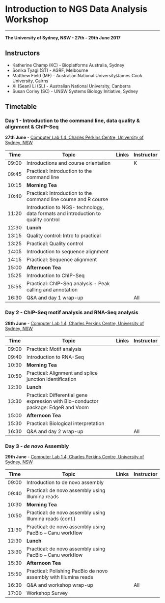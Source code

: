 # Introduction to NGS Data Analysis Workshop

---
**The University of Sydney, NSW - 27th - 29th June 2017**


## Instructors

* Katherine Champ (KC) - Bioplatforms Australia, Sydney
* Sonika Tyagi (ST) - AGRF, Melbourne
* Matthew Field (MF) - Australian National University/James Cook University, Cairns
* Xi (Sean) Li (SL) - Australian National University, Canberra
* Susan Corley (SC) - UNSW Systems Biology Initiative, Sydney


## Timetable
### Day 1 - Introduction to the command line, data quality & alignment & ChIP-Seq
**27th June** - [Computer Lab 1.4, Charles Perkins Centre, University of Sydney, NSW](https://goo.gl/maps/feoXLjEhke52)

| **Time** | **Topic** | **Links** | **Instructor** |
| -------- | --------- | --------- | ----------- |
|09:00|Introductions and course orientation||K|
|09:45|Practical: Introduction to the command line|||
|10:15|**Morning Tea**|
|10:40|Practical: Introduction to the command line course and R course|||
|11:20|Introduction to NGS- technology, data formats and introduction to quality control|||
|12:30|**Lunch**|
|13:15|Quality control: Intro to practical|||
|13:25|Practical: Quality control|||
|14:05|Introduction to sequence alignment|||
|14:15|Practical: Sequence alignment|||
|15:00|**Afternoon Tea**|
|15:25|Introduction to ChIP-Seq|||
|15:55|Practical: ChIP-Seq analysis - Peak calling and annotation|||
|16:30|Q&A and day 1 wrap-up||All|


### Day 2 - ChIP-Seq motif analysis and RNA-Seq analysis
**28th June** - [Computer Lab 1.4, Charles Perkins Centre, University of Sydney, NSW](https://goo.gl/maps/feoXLjEhke52)

| **Time** | **Topic** | **Links** | **Instructor** |
| -------- | --------- | --------- | ----------- |
|09:00|Practical: Motif analysis|||
|09:40|Introduction to RNA-Seq|||
|10:30|**Morning Tea**|
|10:50|Practical: Alignment and splice junction identification|||
|12:30|**Lunch**|
|13:30|Practical: Differential gene expression with Bio-conductor package: EdgeR and Voom|||
|15:00|**Afternoon Tea**|
|15:30|Practical: Biological interpretation|||
|16:30|Q&A and day 2 wrap-up||All|


### Day 3 - *de novo* Assembly
**29th June** - [Computer Lab 1.4, Charles Perkins Centre, University of Sydney, NSW](https://goo.gl/maps/feoXLjEhke52)

| **Time** | **Topic** | **Links** | **Instructor** |
| -------- | --------- | --------- | ----------- |
|09:00|Introduction to de novo assembly|||
|09:40|Practical: de novo assembly using Illumina reads|||
|10:30|**Morning Tea**|
|10:50|Practical: de novo assembly using Illumina reads (cont.)|||
|11:30|Practical: de novo assembly using PacBio – Canu workflow|||
|12:30|**Lunch**|
|13:30|Practical: de novo assembly using PacBio – Canu workflow|||
|15:30|**Afternoon Tea**|
|15:50|Practical: Polishing PacBio de novo assembly with Illumina reads|||
|16:30|Q&A and workshop wrap-up||All|
|17:00|Workshop Survey|||
